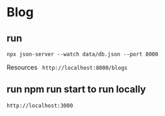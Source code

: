 # Blog

## run 

`npx json-server --watch data/db.json --port 8000`

Resources
 ` http://localhost:8000/blogs`

 ## run npm run start to run locally 

 `http://localhost:3000`
 

